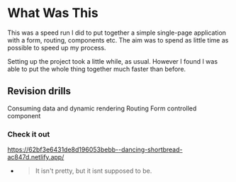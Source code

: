 # What Was This 
This was a speed run I did to put together a simple single-page application with a form, routing, components etc. The aim was to spend as little time as possible to speed up my process. 

Setting up the project took a little while, as usual. However I found I was able to put the whole thing together much faster than before. 

## Revision drills 
Consuming data and dynamic rendering
Routing
Form controlled component

### Check it out
https://62bf3e6431de8d196053bebb--dancing-shortbread-ac847d.netlify.app/
- > It isn't pretty, but it isnt supposed to be. 
